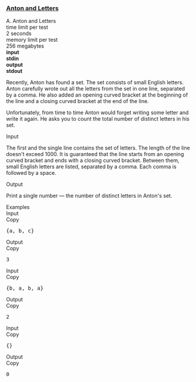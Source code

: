 <h3><a href="https://codeforces.com/contest/443/problem/A" target="_blank" rel="noopener noreferrer">Anton and Letters</a></h3>
<div class="header"><div class="title">A. Anton and Letters</div><div class="time-limit"><div class="property-title">time limit per test</div>2 seconds</div><div class="memory-limit"><div class="property-title">memory limit per test</div>256 megabytes</div><div class="input-file input-standard" style="font-weight: bold"><div class="property-title">input</div>stdin</div><div class="output-file output-standard" style="font-weight: bold"><div class="property-title">output</div>stdout</div></div><div><p>Recently, Anton has found a set. The set consists of small English letters. Anton carefully wrote out all the letters from the set in one line, separated by a comma. He also added an opening curved bracket at the beginning of the line and a closing curved bracket at the end of the line. </p><p>Unfortunately, from time to time Anton would forget writing some letter and write it again. He asks you to count the total number of distinct letters in his set.</p></div><div class="input-specification"><div class="section-title">Input</div><p>The first and the single line contains the set of letters. The length of the line doesn't exceed 1000. It is guaranteed that the line starts from an opening curved bracket and ends with a closing curved bracket. Between them, small English letters are listed, separated by a comma. Each comma is followed by a space.</p></div><div class="output-specification"><div class="section-title">Output</div><p>Print a single number — the number of distinct letters in Anton's set.</p></div><div class="sample-tests"><div class="section-title">Examples</div><div class="sample-test"><div class="input"><div class="title">Input<div title="Copy" data-clipboard-target="#id003236036656225565" id="id006829853935542971" class="input-output-copier">Copy</div></div><pre id="id003236036656225565">{a, b, c}<br></pre></div><div class="output"><div class="title">Output<div title="Copy" data-clipboard-target="#id000481290744460251" id="id009184629068081257" class="input-output-copier">Copy</div></div><pre id="id000481290744460251">3<br></pre></div><div class="input"><div class="title">Input<div title="Copy" data-clipboard-target="#id00005927312635870652" id="id004572044162473303" class="input-output-copier">Copy</div></div><pre id="id00005927312635870652">{b, a, b, a}<br></pre></div><div class="output"><div class="title">Output<div title="Copy" data-clipboard-target="#id007323361411498667" id="id008370047920410394" class="input-output-copier">Copy</div></div><pre id="id007323361411498667">2<br></pre></div><div class="input"><div class="title">Input<div title="Copy" data-clipboard-target="#id001730770177407771" id="id007944708100571479" class="input-output-copier">Copy</div></div><pre id="id001730770177407771">{}<br></pre></div><div class="output"><div class="title">Output<div title="Copy" data-clipboard-target="#id009959068418811899" id="id009452938756138364" class="input-output-copier">Copy</div></div><pre id="id009959068418811899">0<br></pre></div></div></div>